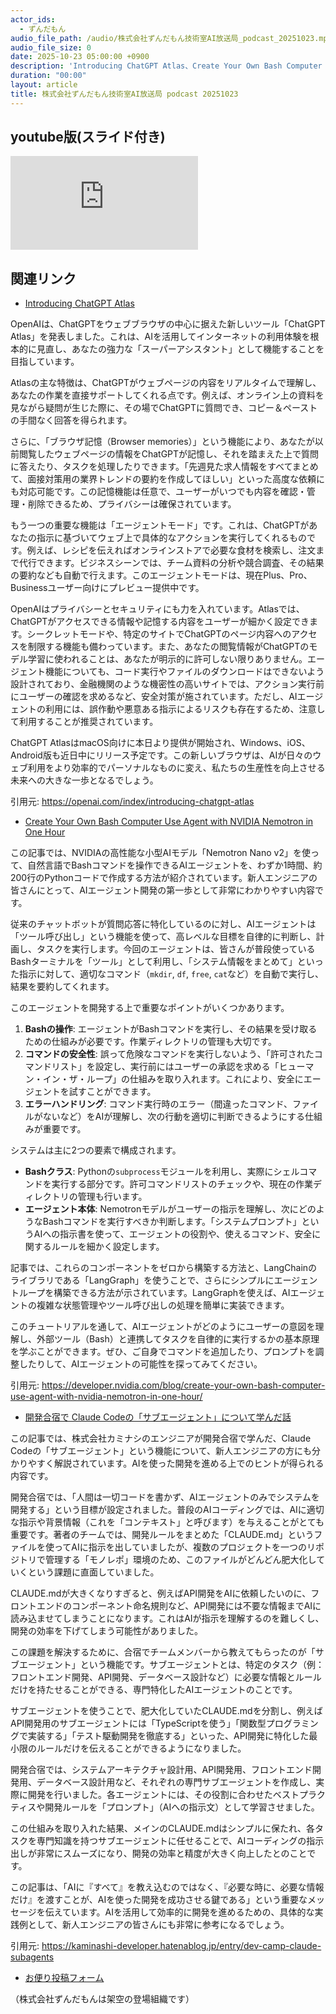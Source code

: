 ```yaml
---
actor_ids:
  - ずんだもん
audio_file_path: /audio/株式会社ずんだもん技術室AI放送局_podcast_20251023.mp3
audio_file_size: 0
date: 2025-10-23 05:00:00 +0900
description: 'Introducing ChatGPT Atlas、Create Your Own Bash Computer Use Agent with NVIDIA Nemotron in One Hour、開発合宿で Claude Codeの「サブエージェント」について学んだ話'
duration: "00:00"
layout: article
title: 株式会社ずんだもん技術室AI放送局 podcast 20251023
---
```


## youtube版(スライド付き)

<div class="article-video"><iframe src="https://www.youtube.com/embed/xC4PykQrSj8" title="YouTube video player" frameborder="0" allow="accelerometer; autoplay; clipboard-write; encrypted-media; gyroscope; picture-in-picture; web-share" referrerpolicy="strict-origin-when-cross-origin" allowfullscreen></iframe></div>


## 関連リンク


- [Introducing ChatGPT Atlas](https://openai.com/index/introducing-chatgpt-atlas)  


OpenAIは、ChatGPTをウェブブラウザの中心に据えた新しいツール「ChatGPT Atlas」を発表しました。これは、AIを活用してインターネットの利用体験を根本的に見直し、あなたの強力な「スーパーアシスタント」として機能することを目指しています。

Atlasの主な特徴は、ChatGPTがウェブページの内容をリアルタイムで理解し、あなたの作業を直接サポートしてくれる点です。例えば、オンライン上の資料を見ながら疑問が生じた際に、その場でChatGPTに質問でき、コピー＆ペーストの手間なく回答を得られます。

さらに、「ブラウザ記憶（Browser memories）」という機能により、あなたが以前閲覧したウェブページの情報をChatGPTが記憶し、それを踏まえた上で質問に答えたり、タスクを処理したりできます。「先週見た求人情報をすべてまとめて、面接対策用の業界トレンドの要約を作成してほしい」といった高度な依頼にも対応可能です。この記憶機能は任意で、ユーザーがいつでも内容を確認・管理・削除できるため、プライバシーは確保されています。

もう一つの重要な機能は「エージェントモード」です。これは、ChatGPTがあなたの指示に基づいてウェブ上で具体的なアクションを実行してくれるものです。例えば、レシピを伝えればオンラインストアで必要な食材を検索し、注文まで代行できます。ビジネスシーンでは、チーム資料の分析や競合調査、その結果の要約なども自動で行えます。このエージェントモードは、現在Plus、Pro、Businessユーザー向けにプレビュー提供中です。

OpenAIはプライバシーとセキュリティにも力を入れています。Atlasでは、ChatGPTがアクセスできる情報や記憶する内容をユーザーが細かく設定できます。シークレットモードや、特定のサイトでChatGPTのページ内容へのアクセスを制限する機能も備わっています。また、あなたの閲覧情報がChatGPTのモデル学習に使われることは、あなたが明示的に許可しない限りありません。エージェント機能についても、コード実行やファイルのダウンロードはできないよう設計されており、金融機関のような機密性の高いサイトでは、アクション実行前にユーザーの確認を求めるなど、安全対策が施されています。ただし、AIエージェントの利用には、誤作動や悪意ある指示によるリスクも存在するため、注意して利用することが推奨されています。

ChatGPT AtlasはmacOS向けに本日より提供が開始され、Windows、iOS、Android版も近日中にリリース予定です。この新しいブラウザは、AIが日々のウェブ利用をより効率的でパーソナルなものに変え、私たちの生産性を向上させる未来への大きな一歩となるでしょう。

引用元: https://openai.com/index/introducing-chatgpt-atlas


- [Create Your Own Bash Computer Use Agent with NVIDIA Nemotron in One Hour](https://developer.nvidia.com/blog/create-your-own-bash-computer-use-agent-with-nvidia-nemotron-in-one-hour/)  


この記事では、NVIDIAの高性能な小型AIモデル「Nemotron Nano v2」を使って、自然言語でBashコマンドを操作できるAIエージェントを、わずか1時間、約200行のPythonコードで作成する方法が紹介されています。新人エンジニアの皆さんにとって、AIエージェント開発の第一歩として非常にわかりやすい内容です。

従来のチャットボットが質問応答に特化しているのに対し、AIエージェントは「ツール呼び出し」という機能を使って、高レベルな目標を自律的に判断し、計画し、タスクを実行します。今回のエージェントは、皆さんが普段使っているBashターミナルを「ツール」として利用し、「システム情報をまとめて」といった指示に対して、適切なコマンド（`mkdir`, `df`, `free`, `cat`など）を自動で実行し、結果を要約してくれます。

このエージェントを開発する上で重要なポイントがいくつかあります。
1.  **Bashの操作**: エージェントがBashコマンドを実行し、その結果を受け取るための仕組みが必要です。作業ディレクトリの管理も大切です。
2.  **コマンドの安全性**: 誤って危険なコマンドを実行しないよう、「許可されたコマンドリスト」を設定し、実行前にはユーザーの承認を求める「ヒューマン・イン・ザ・ループ」の仕組みを取り入れます。これにより、安全にエージェントを試すことができます。
3.  **エラーハンドリング**: コマンド実行時のエラー（間違ったコマンド、ファイルがないなど）をAIが理解し、次の行動を適切に判断できるようにする仕組みが重要です。

システムは主に2つの要素で構成されます。
*   **Bashクラス**: Pythonの`subprocess`モジュールを利用し、実際にシェルコマンドを実行する部分です。許可コマンドリストのチェックや、現在の作業ディレクトリの管理も行います。
*   **エージェント本体**: Nemotronモデルがユーザーの指示を理解し、次にどのようなBashコマンドを実行すべきか判断します。「システムプロンプト」というAIへの指示書を使って、エージェントの役割や、使えるコマンド、安全に関するルールを細かく設定します。

記事では、これらのコンポーネントをゼロから構築する方法と、LangChainのライブラリである「LangGraph」を使うことで、さらにシンプルにエージェントループを構築できる方法が示されています。LangGraphを使えば、AIエージェントの複雑な状態管理やツール呼び出しの処理を簡単に実装できます。

このチュートリアルを通して、AIエージェントがどのようにユーザーの意図を理解し、外部ツール（Bash）と連携してタスクを自律的に実行するかの基本原理を学ぶことができます。ぜひ、ご自身でコマンドを追加したり、プロンプトを調整したりして、AIエージェントの可能性を探ってみてください。

引用元: https://developer.nvidia.com/blog/create-your-own-bash-computer-use-agent-with-nvidia-nemotron-in-one-hour/


- [開発合宿で Claude Codeの「サブエージェント」について学んだ話](https://kaminashi-developer.hatenablog.jp/entry/dev-camp-claude-subagents)  


この記事では、株式会社カミナシのエンジニアが開発合宿で学んだ、Claude Codeの「サブエージェント」という機能について、新人エンジニアの方にも分かりやすく解説されています。AIを使った開発を進める上でのヒントが得られる内容です。

開発合宿では、「人間は一切コードを書かず、AIエージェントのみでシステムを開発する」という目標が設定されました。普段のAIコーディングでは、AIに適切な指示や背景情報（これを「コンテキスト」と呼びます）を与えることがとても重要です。著者のチームでは、開発ルールをまとめた「CLAUDE.md」というファイルを使ってAIに指示を出していましたが、複数のプロジェクトを一つのリポジトリで管理する「モノレポ」環境のため、このファイルがどんどん肥大化していくという課題に直面していました。

CLAUDE.mdが大きくなりすぎると、例えばAPI開発をAIに依頼したいのに、フロントエンドのコンポーネント命名規則など、API開発には不要な情報までAIに読み込ませてしまうことになります。これはAIが指示を理解するのを難しくし、開発の効率を下げてしまう可能性がありました。

この課題を解決するために、合宿でチームメンバーから教えてもらったのが「サブエージェント」という機能です。サブエージェントとは、特定のタスク（例：フロントエンド開発、API開発、データベース設計など）に必要な情報とルールだけを持たせることができる、専門特化したAIエージェントのことです。

サブエージェントを使うことで、肥大化していたCLAUDE.mdを分割し、例えばAPI開発用のサブエージェントには「TypeScriptを使う」「関数型プログラミングで実装する」「テスト駆動開発を徹底する」といった、API開発に特化した最小限のルールだけを伝えることができるようになりました。

開発合宿では、システムアーキテクチャ設計用、API開発用、フロントエンド開発用、データベース設計用など、それぞれの専門サブエージェントを作成し、実際に開発を行いました。各エージェントには、その役割に合わせたベストプラクティスや開発ルールを「プロンプト」（AIへの指示文）として学習させました。

この仕組みを取り入れた結果、メインのCLAUDE.mdはシンプルに保たれ、各タスクを専門知識を持つサブエージェントに任せることで、AIコーディングの指示出しが非常にスムーズになり、開発の効率と精度が大きく向上したとのことです。

この記事は、「AIに『すべて』を教え込むのではなく、『必要な時に、必要な情報だけ』を渡すことが、AIを使った開発を成功させる鍵である」という重要なメッセージを伝えています。AIを活用して効率的に開発を進めるための、具体的な実践例として、新人エンジニアの皆さんにも非常に参考になるでしょう。

引用元: https://kaminashi-developer.hatenablog.jp/entry/dev-camp-claude-subagents



- [お便り投稿フォーム](https://forms.gle/ffg4JTfqdiqK62qf9)

（株式会社ずんだもんは架空の登場組織です）
